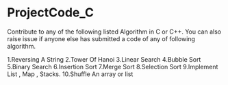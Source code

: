 # ProjectCode_C

Contribute to any of the following listed Algorithm in C or C++.
You can also raise issue if anyone else has submitted a code of any of following algorithm.
 
1.Reversing A String
2.Tower Of Hanoi
3.Linear Search
4.Bubble Sort
5.Binary Search
6.Insertion Sort
7.Merge Sort
8.Selection Sort
9.Implement List , Map , Stacks.
10.Shuffle An array or list


